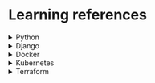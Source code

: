 # Learning references


<details>
<summary>Python</summary>



</details>

<details>
<summary>Django</summary>

- Logging

  - [Django docs](https://docs.djangoproject.com/en/5.1/topics/logging/)
  - [Python logging docs](https://docs.python.org/3/library/logging.html)
  - [django json logging](https://blog.rama.io/json-logging-with-django)
  - [Youtube mcoding logging](https://www.youtube.com/watch?v=9L77QExPmI0&t=1135s)
</details>

<details>
<summary>Docker</summary>



</details>


<details>
<summary>Kubernetes</summary>


</details>

<details>
<summary>Terraform</summary>



</details>
